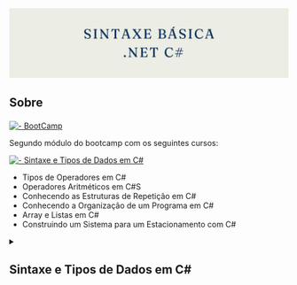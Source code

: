 <img src="https://github.com/Estudos-Gabi/anotacoes-bootcamp-fullstack/blob/main/sintaxe-basica/images/banners%20(2).png" alt="banner">

<h2>

Sobre

</h2>

[![- BootCamp](https://img.shields.io/badge/_-BootCamp-pink?style=for-the-badge)](https://web.dio.me/track/coding-the-future-xp-full-stack-developer)

<p> Segundo módulo do bootcamp com os seguintes cursos:

[![  - Sintaxe e Tipos de Dados em C#](https://img.shields.io/badge/_-Sintaxe_e_Tipos_de_Dados_em_C%23-black?style=for-the-badge)](https://github.com/Estudos-Gabi/anotacoes-bootcamp-fullstack/tree/main/sintaxe-basica#-sintaxe-e-tipos-de-dados-em-c-)
- Tipos de Operadores em C#
- Operadores Aritméticos em C#S
- Conhecendo as Estruturas de Repetição em C#
- Conhecendo a Organização de um Programa em C#
- Array e Listas em C#
- Construindo um Sistema para um Estacionamento com C#

</p>

<details> 

 <summary> 
<h2> Sintaxe e Tipos de Dados em C# </h2>
 </summary>
 <h3> Entendendo a estrutura de um projeto </h3> 
  
<p> Para iniciar um projeto .NET é necessário que vá ao terminal e escreva: </p>

```shell
  dotnet new console 
``` 

<p> Esta é a estrutura padrão de um projeto: </p>

<img src="https://github.com/Estudos-Gabi/anotacoes-bootcamp-fullstack/blob/main/sintaxe-basica/images/estruturaProjeto.png" alt="estrutura do projeto padrão">

<p>
  
  As pastas  `bin`     e `obj` são pastas que não precisam ser mexidas

 Os arquivos `sintaxe-basica.csproj`  e  ` sintaxe-basica.sln`  são as configurações do projeto. 

  Já o `Program.cs`  é onde vamos fazer o código em si.
  	
</p>


<h3> O conceito de classe </h3> 
<p>
  
  A classe é um dos conceitos fundamentais da Programação Orientada a Objetos (POO). Ela pode ser vista como um molde ou uma blueprint que define um conjunto de atributos e métodos que serão usados para criar objetos.  
  
  *byChatGPT*
  
 </p>

  <div align=center>
  
   | Pessoa | 
|:-----|
|Atributos  | 
|Métodos  | 

  
  </div>


<h3> Criando nossa classe no código </h3> 
<p> 
  Para criar a classe siga os senquintes passos:
  
 1. Recomendado criar uma pasta `Models`
 2. Dentro da pasta `Models` clique com o direito no mouse e selecione  `New C#` > `Class`
 3. Depois aparecerá uma caixa para digitar o nome da classe

**Nota**: O nome das classes sempre começam com a letra maiúscula. 

</p>
<img src="https://github.com/Estudos-Gabi/anotacoes-bootcamp-fullstack/blob/main/sintaxe-basica/images/criandoClasse.png" alt="criando classe">

<h4> Estrutura base de uma classe </h4>

```C#
using System;
using System.Collections.Generic;
using System.Linq;
using System.Threading.Tasks;

namespace sintaxe_basica.Models
{
    public class Pesssoa
    {
        
    }
}
```

<p>

  Para adicionar um atributo a classe, digite `prop`e aperte `tab`. Assim será adicionado uma propriedade default: 
</p>

```C#
 namespace sintaxe_basica.Models
{
    public class Pesssoa
    {
       public int MyProperty { get; set; }
    }
}
```
<p> Por fim, como ficou nossa classe Pessoa: </p>

```C#
using System;
using System.Collections.Generic;
using System.Linq;
using System.Threading.Tasks;

namespace sintaxe_basica.Models
{
    public class Pesssoa
    {
       public String Nome { get; set; }
       public int Idade { get; set; }

       public void Apresentar()
       {
        Console.WriteLine($"Olá, meu nome é {Nome} e tenho {Idade} anos!");
       }
    }
}
```
<p> 
 
 Importante destacar o `namespace` que indica onde está nossa classe, e também será utilizado para por a classe em uso no `Main`</p>

```C#

namespace sintaxe_basica.Models

```

<h4> Utilizando a classe Pessoa </h4>

<p>
 
 Para utilizar a classe, basta chamá-la com o `namespace` definido anteriormente, junto ao `using`.
 E depois, instaciar os parâmetros e utilizar os métodos. 
 </p>

```C#

using sintaxe_basica.Models;

Pesssoa p = new Pesssoa();

p.Nome = "Gabi";
p.Idade = 21;
p.Apresentar();

```
<h5> Resultado </h5>

<p> Para executar o código e ver o resultado, faça o comando: </p>

```shell
dotnet run
````
<p> E ficará assim no terminal: </p>

```terminal
Olá, meu nome é Gabi e tenho 21 anos!
```


<h3> Tipos de Dados </h3>

<img src="https://github.com/Estudos-Gabi/anotacoes-bootcamp-fullstack/blob/main/sintaxe-basica/images/tiposDados.png" alt="tipos de dados">

<p> 
 
 Imagem tirada do [Tutorial Teacher](https://www.tutorialsteacher.com/csharp/csharp-data-types)
</p>


<p>
 
 Achei interessante o tipo `Decimal` que é dedicado para o financeiro, no Java não tem isso.</p>

[![  - Voltar ao Inicio](https://img.shields.io/badge/_-Voltar_ao_Inicio-pink?style=for-the-badge&logo=github&logoColor=black)]( https://github.com/Estudos-Gabi/anotacoes-bootcamp-fullstack/blob/main/sintaxe-basica/README.md#sobre)
</details>
